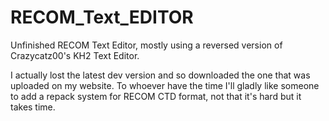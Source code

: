 RECOM_Text_EDITOR
=============

Unfinished RECOM Text Editor, mostly using a reversed version of Crazycatz00's KH2 Text Editor.

I actually lost the latest dev version and so downloaded the one that was uploaded on my website.
To whoever have the time I'll gladly like someone to add a repack system for RECOM CTD format, not that it's hard but it takes time.
